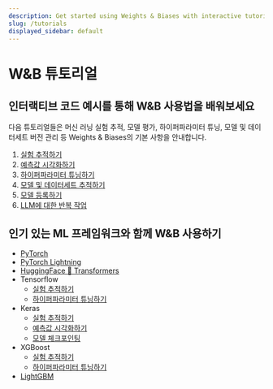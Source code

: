 ```yaml
---
description: Get started using Weights & Biases with interactive tutorials.
slug: /tutorials
displayed_sidebar: default
---
```


# W&B 튜토리얼

## 인터랙티브 코드 예시를 통해 W&B 사용법을 배워보세요
다음 튜토리얼들은 머신 러닝 실험 추적, 모델 평가, 하이퍼파라미터 튜닝, 모델 및 데이터세트 버전 관리 등 Weights & Biases의 기본 사항을 안내합니다.

1. [실험 추적하기](/tutorials/experiments) 
2. [예측값 시각화하기](/tutorials/tables)
3. [하이퍼파라미터 튜닝하기](/tutorials/sweeps)
4. [모델 및 데이터세트 추적하기](/tutorials/artifacts)
5. [모델 등록하기](/tutorials/models)
6. [LLM에 대한 반복 작업](/tutorials/prompts)

## 인기 있는 ML 프레임워크와 함께 W&B 사용하기

- [PyTorch](/tutorials/pytorch)
- [PyTorch Lightning](/tutorials/lightning)
- [HuggingFace 🤗 Transformers](/tutorials/huggingface)
- Tensorflow
    - [실험 추적하기](/tutorials/tensorflow)
    - [하이퍼파라미터 튜닝하기](/tutorials/tensorflow_sweeps)
- Keras
    - [실험 추적하기](/tutorials/keras)
    - [예측값 시각화하기](/tutorials/keras_tables)
    - [모델 체크포인팅](/tutorials/keras_models)
- XGBoost
    - [실험 추적하기](/tutorials/xgboost)
    - [하이퍼파라미터 튜닝하기](/tutorials/xgboost_sweeps)
- [LightGBM](/tutorials/lightgbm)